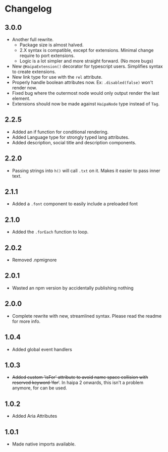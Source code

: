 # Changelog

## 3.0.0
- Another full rewrite.
	- Package size is almost halved.
	- 2.X syntax is compatible, except for extensions. Minimal change require to port extensions.
	- Logic is a lot simpler and more straight forward. (No more bugs)
- New `@HaipaExtension()` decorator for typescript users.  Simplifies syntax to create extensions.
- New link type for use with the `rel` attribute.
- Properly handle boolean attributes now.  Ex: `.disabled(false)` won't render now.
- Fixed bug where the outermost node would only output render the last element.
- Extensions should now be made against `HaipaNode` type instead of `Tag`.

## 2.2.5
- Added an if function for conditional rendering.
- Added Language type for strongly typed lang attributes.
- Added description, social title and description components.

## 2.2.0
- Passing strings into `h()` will call `.txt` on it.  Makes it easier to pass inner text.

## 2.1.1
- Added a `.font` component to easily include a preloaded font

## 2.1.0
- Added the `.forEach` function to loop. 

## 2.0.2
- Removed .npmignore

## 2.0.1
- Wasted an npm version by accidentally publishing nothing

## 2.0.0
- Complete rewrite with new, streamlined syntax.  Please read the readme for more info.

## 1.0.4
- Added global event handlers

## 1.0.3
- ~~Added custom 'isFor' attribute to avoid name space collision with reserved keyword 'for'~~.  In haipa 2 onwards, this isn't a problem anymore, for can be used.

## 1.0.2
- Added Aria Attributes

## 1.0.1
- Made native imports available.
